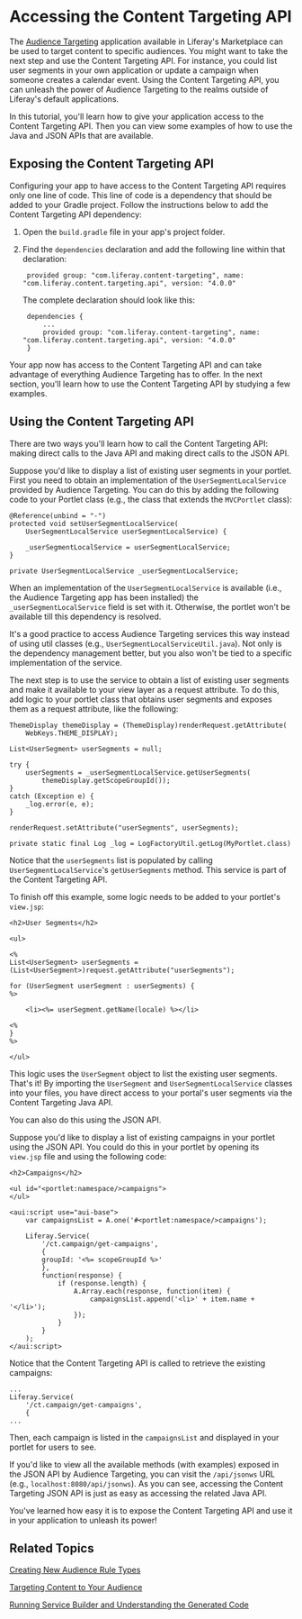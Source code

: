 # Accessing the Content Targeting API [](id=accessing-the-content-targeting-api)

The [Audience Targeting](https://www.liferay.com/marketplace/-/mp/application/43707761)
application available in Liferay's Marketplace can be used to target content to
specific audiences. You might want to take the next step and use the
Content Targeting API. For instance, you could list user segments in your own
application or update a campaign when someone creates a calendar event. Using
the Content Targeting API, you can unleash the power of Audience Targeting to
the realms outside of Liferay's default applications.

In this tutorial, you'll learn how to give your application access to the
Content Targeting API. Then you can view some examples of how to use the Java
and JSON APIs that are available. 

## Exposing the Content Targeting API [](id=exposing-the-content-targeting-api)

Configuring your app to have access to the Content Targeting API requires only
one line of code. This line of code is a dependency that should be added to your
Gradle project. Follow the instructions below to add the Content Targeting API
dependency:

1. Open the `build.gradle` file in your app's project folder.

2. Find the `dependencies` declaration and add the following line within that
   declaration:

        provided group: "com.liferay.content-targeting", name: "com.liferay.content.targeting.api", version: "4.0.0"

    The complete declaration should look like this:

        dependencies {
            ...
            provided group: "com.liferay.content-targeting", name: "com.liferay.content.targeting.api", version: "4.0.0"
        }

Your app now has access to the Content Targeting API and can take advantage of
everything Audience Targeting has to offer. In the next section, you'll learn
how to use the Content Targeting API by studying a few examples.

## Using the Content Targeting API [](id=using-the-content-targeting-api)

There are two ways you'll learn how to call the Content Targeting API: making
direct calls to the Java API and making direct calls to the JSON API. 

Suppose you'd like to display a list of existing user segments in your portlet.
First you need to obtain an implementation of the `UserSegmentLocalService`
provided by Audience Targeting. You can do this by adding the following code to
your Portlet class (e.g., the class that extends the `MVCPortlet` class):

    @Reference(unbind = "-")
    protected void setUserSegmentLocalService(
        UserSegmentLocalService userSegmentLocalService) {

        _userSegmentLocalService = userSegmentLocalService;
    }

    private UserSegmentLocalService _userSegmentLocalService;

When an implementation of the `UserSegmentLocalService` is available (i.e., the
Audience Targeting app has been installed) the `_userSegmentLocalService` field
is set with it. Otherwise, the portlet won't be available till this dependency
is resolved.

It's a good practice to access Audience Targeting services this way instead of
using util classes (e.g., `UserSegmentLocalServiceUtil.java`). Not only is the
dependency management better, but you also won't be tied to a specific
implementation of the service.

The next step is to use the service to obtain a list of existing user segments
and make it available to your view layer as a request attribute. To do this, add
logic to your portlet class that obtains user segments and exposes them as a
request attribute, like the following:

    ThemeDisplay themeDisplay = (ThemeDisplay)renderRequest.getAttribute(
        WebKeys.THEME_DISPLAY);

    List<UserSegment> userSegments = null;

    try {
        userSegments = _userSegmentLocalService.getUserSegments(
            themeDisplay.getScopeGroupId());
    }
    catch (Exception e) {
        _log.error(e, e);
    }

    renderRequest.setAttribute("userSegments", userSegments);

    private static final Log _log = LogFactoryUtil.getLog(MyPortlet.class)

Notice that the `userSegments` list is populated by calling
`UserSegmentLocalService`'s `getUserSegments` method. This service is part
of the Content Targeting API. 

To finish off this example, some logic needs to be added to your portlet's
`view.jsp`:

    <h2>User Segments</h2>

    <ul>

    <%
    List<UserSegment> userSegments = (List<UserSegment>)request.getAttribute("userSegments");

    for (UserSegment userSegment : userSegments) {
    %>

        <li><%= userSegment.getName(locale) %></li>

    <%
    }
    %>

    </ul>

This logic uses the `UserSegment` object to list the existing user segments.
That's it! By importing the `UserSegment` and `UserSegmentLocalService` classes
into your files, you have direct access to your portal's user segments via the
Content Targeting Java API. 

You can also do this using the JSON API.

Suppose you'd like to display a list of existing campaigns in your portlet using
the JSON API. You could do this in your portlet by opening its `view.jsp` file
and using the following code:

    <h2>Campaigns</h2>

    <ul id="<portlet:namespace/>campaigns">
    </ul>

    <aui:script use="aui-base">
        var campaignsList = A.one('#<portlet:namespace/>campaigns');

        Liferay.Service(
            '/ct.campaign/get-campaigns',
            {
            groupId: '<%= scopeGroupId %>'
            },
            function(response) {
                if (response.length) {
                    A.Array.each(response, function(item) {
                        campaignsList.append('<li>' + item.name + '</li>');
                    });
                }
            }
        );
    </aui:script>

Notice that the Content Targeting API is called to retrieve the existing
campaigns:

    ...
    Liferay.Service(
        '/ct.campaign/get-campaigns',
        {
    ...

Then, each campaign is listed in the `campaignsList` and displayed in your
portlet for users to see.

If you'd like to view all the available methods (with examples) exposed in the
JSON API by Audience Targeting, you can visit the `/api/jsonws` URL (e.g.,
`localhost:8080/api/jsonws`). As you can see, accessing the Content Targeting
JSON API is just as easy as accessing the related Java API.

You've learned how easy it is to expose the Content Targeting API and use it in
your application to unleash its power!

## Related Topics [](id=related-topics)

[Creating New Audience Rule Types](/develop/tutorials/-/knowledge_base/7-0/creating-new-audience-targeting-rule-types)

[Targeting Content to Your Audience](/discover/portal/-/knowledge_base/7-0/targeting-content-to-your-audience)

[Running Service Builder and Understanding the Generated Code](/develop/tutorials/-/knowledge_base/7-0/running-service-builder-and-understanding-the-generated-code)
